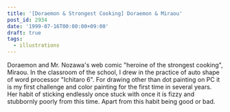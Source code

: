 ```yaml
---
title: '[Doraemon & Strongest Cooking] Doraemon & Miraou'
post_id: 2934
date: '1999-07-16T00:00:00+09:00'
draft: true
tags:
  - illustrations
---
```


Doraemon and Mr. Nozawa's web comic "heroine of the strongest cooking", Miraou. In the classroom of the school, I drew in the practice of auto shape of word processor "Ichitaro 6". For drawing other than dot painting on PC it is my first challenge and color painting for the first time in several years. Her habit of sticking endlessly once stuck with once it is fizzy and stubbornly poorly from this time. Apart from this habit being good or bad.
